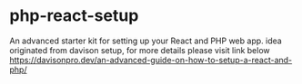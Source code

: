 # php-react-setup
An advanced starter kit for setting up your React and PHP web app. 
idea originated from davison setup, for more details please visit link below
https://davisonpro.dev/an-advanced-guide-on-how-to-setup-a-react-and-php/
